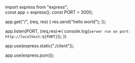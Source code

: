 <!-- תחילת עבודה ויצירת קובץ השרת server.ts -->

import express from "express";  
const app = express();
const PORT = 3000;

app.get("/", (req, res) {
  res.send("hello world");
});

app.listen(PORT, (req,res)=>{
    console.log(`server run on port: http://localhost:${PORT}`));
})


<!-- static file -->
app.use(express.static("./client"));
<!-- בעזרתו נוכל לקבל את כל הקבצים שבתיקיית client -->

<!--  ישיג לנו את המידע ל json-->
app.use(express.json());

